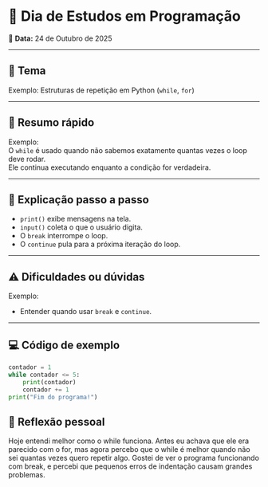 # 🧠 Dia de Estudos em Programação
📅 **Data:** 24 de Outubro de 2025 

---

## 📘 Tema
Exemplo: Estruturas de repetição em Python (`while`, `for`)

---

## 🧾 Resumo rápido
<!-- Escreva em 2–3 linhas a ideia geral -->
Exemplo:  
O `while` é usado quando não sabemos exatamente quantas vezes o loop deve rodar.  
Ele continua executando enquanto a condição for verdadeira.

---

## 🧩 Explicação passo a passo
<!-- Liste o que aprendeu, suas observações, e explicações curtas -->
- `print()` exibe mensagens na tela.  
- `input()` coleta o que o usuário digita.  
- O `break` interrompe o loop.  
- O `continue` pula para a próxima iteração do loop.  

---

## ⚠️ Dificuldades ou dúvidas
<!-- Liste o que achou mais difícil, confuso ou o que quer revisar depois -->
Exemplo:  
- Entender quando usar `break` e `continue`.

---

## 💻 Código de exemplo
<!-- Coloque um exemplo completo -->
```python
contador = 1
while contador <= 5:
    print(contador)
    contador += 1
print("Fim do programa!")

```
## 💬 Reflexão pessoal

Hoje entendi melhor como o while funciona.
Antes eu achava que ele era parecido com o for, mas agora percebo que o while é melhor quando não sei quantas vezes quero repetir algo.
Gostei de ver o programa funcionando com break, e percebi que pequenos erros de indentação causam grandes problemas.
